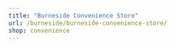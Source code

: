 ```yaml
---
title: "Burneside Convenience Store"
url: /burneside/burneside-convenience-store/
shop: convenience
---
```

